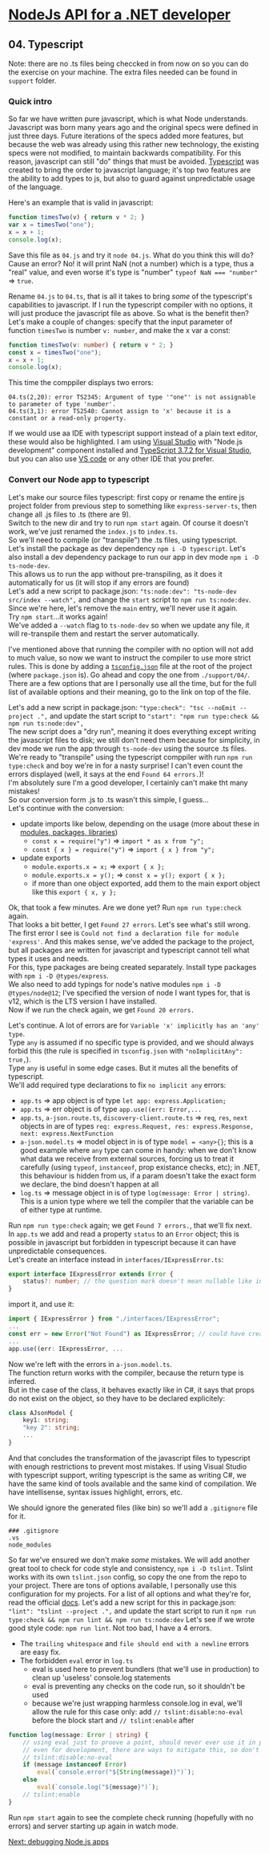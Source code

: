 # [NodeJs API for a .NET developer](../README.md)

## 04. Typescript

Note: there are no .ts files being checcked in from now on so you can do the exercise on your machine. The extra files needed can be found in `support` folder.

### Quick intro

So far we have written pure javascript, which is what Node understands.
Javascript was born many years ago and the original specs were defined in just three days.
Future iterations of the specs added more features, but because the web was already using this rather new technology, the existing specs were not modified, to maintain backwards compatibility.
For this reason, javascript can still "do" things that must be avoided.
[Typescript](https://www.typescriptlang.org/) was created to bring the order to javascript language;
it's top two features are the ability to add types to js, but also to guard against unpredictable usage of the language.

Here's an example that is valid in javascript:

```javascript
function timesTwo(v) { return v * 2; }
var x = timesTwo("one");
x = x + 1;
console.log(x);
```

Save this file as `04.js` and try it `node 04.js`.
What do you think this will do? Cause an error? No! it will print NaN (not a number) which is a type, thus a "real" value, and even worse it's type is "number" `typeof NaN === "number"` => `true`.

Rename `04.js` to `04.ts`, that is all it takes to bring *some* of the typescript's capabilities to javascript.
If I run the typescript compiler with no options, it will just produce the javascript file as above.
So what is the benefit then? Let's make a couple of changes: specify that the input parameter of function `timesTwo` is number `v: number`, and make the x var a const:

```typescript
function timesTwo(v: number) { return v * 2; }
const x = timesTwo("one");
x = x + 1;
console.log(x);
```

This time the comppiler displays two errors:

```shell
04.ts(2,20): error TS2345: Argument of type '"one"' is not assignable to parameter of type 'number'.
04.ts(3,1): error TS2540: Cannot assign to 'x' because it is a constant or a read-only property.
```

If we would use aa IDE with typescript support instead of a plain text editor, these would also be highlighted.
I am using [Visual Studio](https://visualstudio.microsoft.com/downloads/) with "Node.js development" component installed and [TypeScript 3.7.2 for Visual Studio](https://www.typescriptlang.org/index.html#download-links),
but you can also use [VS code](https://code.visualstudio.com/) or any other IDE that you prefer.

### Convert our Node app to typescript

Let's make our source files typescript: first copy or rename the entire js project folder from previous step to something like `express-server-ts`, then change all .js files to .ts (there are 9).  
Switch to the new dir and try to run `npm start` again. Of course it doesn't work, we've just renamed the `index.js` to `index.ts`.  
So we'll need to compile (or "transpile") the .ts files, using typescript.  
Let's install the package as dev dependency `npm i -D typescript`.
Let's also install a dev dependency package to run our app in dev mode `npm i -D ts-node-dev`.  
This allows us to run the app without pre-transpiling, as it does it automatically for us (it will stop if any errors are found)  
Let's add a new script to package.json: `"ts:node:dev": "ts-node-dev src/index --watch",` and change the `start` script to `npm run ts:node:dev`.  
Since we're here, let's remove the `main` entry, we'll never use it again.  
Try `npm start`...it works again!  
We've added a `--watch` flag to `ts-node-dev` so when we update any file, it will re-transpile them and restart the server automatically.

I've mentioned above that running the compiler with no option will not add to much value, so now we want to instruct the compiler to use more strict rules.
This is done by adding a [`tsconfig.json`](https://www.typescriptlang.org/docs/handbook/tsconfig-json.html) file at the root of the project (where `package.json` is).
Go ahead and copy the one from `./support/04/`. There are a few options that are I personally use all the time, but for the full list of available options and their meaning, go to the link on top of the file.

Let's add a new script in package.json: `"type:check": "tsc --noEmit --project .",` and update the start script to `"start": "npm run type:check && npm run ts:node:dev",`  
The new script does a "dry run", meaning it does everything except writing the javascript files to disk; we still don't need them because for simplicity, in dev mode we run the app through `ts-node-dev` using the source .ts files.  
We're ready to "transpile" using the typescript comppiler with run `npm run type:check` and boy we're in for a nasty surprise! I can't even count the errors displayed (well, it says at the end `Found 64 errors.`)!  
I'm absolutely sure I'm a good developer, I certainly can't make tht many mistakes!  
So our conversion form .js to .ts wasn't this simple, I guess...  
Let's continue with the conversion:

- update imports like below, depending on the usage (more about these in [modules, packages, libraries](06-modules-packages-libraries.md))
  - `const x = require("y")` => `import * as x from "y";`
  - `const { x } = require("y")` => `import { x } from "y";`
- update exports
  - `module.exports.x = x;` => `export { x };`
  - `module.exports.x = y();` => `const x = y(); export { x };`
  - if more than one object exported, add them to the main export object like this `export { x, y };`

Ok, that took a few minutes. Are we done yet? Run `npm run type:check` again.  
That looks a bit better, I get `Found 27 errors`. Let's see what's still wrong.  
The first error I see is `Could not find a declaration file for module 'express'`. And this makes sense, we've added the package to the project, but all packages are written for javascript and typescript cannot tell what types it uses and needs.  
For this, type packages are being created separately. Install type packages with `npm i -D @types/express`.  
We also need to add typings for node's native modules `npm i -D @types/node@12`; I've specified the version of node I want types for, that is v12, which is the LTS version I have installed.  
Now if we run the check again, we get `Found 20 errors.`  

Let's continue. A lot of errors are for `Variable 'x' implicitly has an 'any' type`.  
Type `any` is assumed if no specific type is provided, and we should always forbid this (the rule is specified in `tsconfig.json` with `"noImplicitAny": true,`).  
Type `any` is useful in some edge cases. But it mutes all the benefits of typescript.  
We'll add required type declarations to fix `no implicit any` errors:

- `app.ts` => app object is of type `let app: express.Application;`
- `app.ts` => err object is of type `app.use((err: Error,...`
- `app.ts`, `a-json.route.ts`, `discovery-client.route.ts` => `req`, `res`, `next` objects in are of types `req: express.Request, res: express.Response, next: express.NextFunction`
- `a-json.model.ts` => model object in is of type `model = <any>{}`; this is a good example where `any` type can come in handy: when we don't know what data we receive from external sources, forcing us to treat it carefully (using `typeof`, `instanceof`, prop existance checks, etc); in .NET, this behaviour is hidden from us, if a param doesn't take the exact form we declare, the bind doesn't happen at all
- `log.ts` => message object in is of type `log(message: Error | string)`. This is a union type where we tell the compiler that the variable can be of either type at runtime.

Run `npm run type:check` again; we get `Found 7 errors.`, that we'll fix next.  
In `app.ts` we add and read a property `status` to an `Error` object;
this is possible in javascript but forbidden in typescript because it can have unpredictable consequences.  
Let's create an interface instead in `interfaces/IExpressError.ts`:

```typescript
export interface IExpressError extends Error {
    status?: number; // the question mark doesn't mean nullable like in .NET, it means it can be missing (not present at all)
}
```

import it, and use it:

```typescript
import { IExpressError } from "./interfaces/IExpressError";
...
const err = new Error("Not Found") as IExpressError; // could have created a full ExpressError class with a constructor to extend Error instead of the interface
...
app.use((err: IExpressError, ...
```

Now we're left with the errors in `a-json.model.ts`.  
The function return works with the compiler, because the return type is inferred.  
But in the case of the class, it behaves exactly like in C#, it says that props do not exist on the object, so they have to be declared explicitely:

```typescript
class AJsonModel {
    key1: string;
    "key 2": string;
    ...
}
```

And that concludes the transformation of the javascript files to typescript with enough restrictions to prevent most mistakes.
If using Visual Studio with typescript support, writing typescript is the same as writing C#, we have the same kind of tools available and the same kind of compilation. We have intellisense, syntax issues highlight, errors, etc.

We should ignore the generated files (like bin) so we'll add a `.gitignore` file for it.

```git
### .gitignore
.vs
node_modules
```

So far we've ensured we don't make *some* mistakes. We will add another great tool to check for code style and consistency, `npm i -D tslint`.
Tslint works with its own `tslint.json` config, so copy the one from the repo to your project. There are tons of options available, I personally use this configuration for my projects.
For a list of all options and what they're for, read the official [docs](https://palantir.github.io/tslint/rules/).
Let's add a new script for this in package.json: `"lint": "tslint --project .",` and update the start script to run it `npm run type:check && npm run lint && npm run ts:node:dev`
Let's see if we wrote good style code: `npm run lint`.
Not too bad, I have a 4 errors.

- The `trailing whitespace` and `file should end with a newline` errors are easy fix.
- The forbidden `eval` error in `log.ts`
  - eval is used here to prevent bundlers (that we'll use in production) to clean up 'useless' console.log statements
  - eval is preventing any checks on the code run, so it shouldn't be used
  - because we're just wrapping harmless console.log in eval, we'll allow the rule for this case only: add `// tslint:disable:no-eval` before the block start and `// tslint:enable` after

```typescript
function log(message: Error | string) {
    // using eval just to proove a point, should never ever use it in production
    // even for development, there are ways to mitigate this, so don't use it at all
    // tslint:disable:no-eval
    if (message instanceof Error)
        eval(`console.error("${String(message)}")`);
    else
        eval(`console.log("${message}")`);
    // tslint:enable
}
```

Run `npm start` again to see the complete check running (hopefully with no errors) and server starting up again in watch mode.

[Next: debugging Node.js apps](05-debugging.md)
